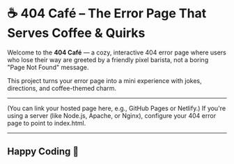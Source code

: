# ☕ 404 Café – The Error Page That Serves Coffee & Quirks

Welcome to the **404 Café** — a cozy, interactive 404 error page where users who lose their way are greeted by a friendly pixel barista, not a boring "Page Not Found" message.

This project turns your error page into a mini experience with jokes, directions, and coffee-themed charm.

---

 
(You can link your hosted page here, e.g., GitHub Pages or Netlify.)
If you're using a server (like Node.js, Apache, or Nginx), configure your 404 error page to point to index.html.

---

## Happy Coding 🚀


